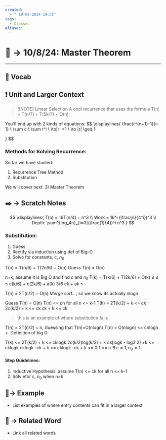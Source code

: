 ```yaml
---
created:
  - " 10-08-2024 19:51"
tags:
  - Classes
aliases:
---
```


# 📗 -> 10/8/24: Master Theorem
---
## 🎤 Vocab


## ❗ Unit and Larger Context

> [!NOTE] Linear Selection
> A cool recurrence that uses the formula T(n) = T(n/7) + T(5k/7) + O(n)  


You'll end up with 2 kinds of equations:
$$
\displaylines{
\frac{r^{n+1}-1}{r-1} \\
\sum c \\
\sum r^i \\
\to|r| <1 \\
\to |r| \geq 1

}
$$


### Methods for Solving Recurrence:
So far we have studied:
1) Recurrence Tree Method
2) Substitution

We will cover next:
3) Master Theorem


## ✒️ -> Scratch Notes
$$
\displaylines{
T(n) = 16T(n/4) + n^3 \\
Work = 16^i (\frac{n}{4^i})^3 \\
Depth: \sum^{log_4n}_{i=0}(\frac{1}{4})^i n^3
}
$$


### Substitution:
1) Guess
2) Rectify via induction using def of Big-O
3) Solve for constants, c, $n_0$

T(n) = T(n/6) + T(2n/6) + O(n)
Guess T(n) = O(n)

n=k, assume it is Big O and find c and $n_0$
T(k) = T(k/6) + T(2k/6) + O(k)
	  $\leq$            $\leq$             $\leq$ 
	c(k/6)   + c(2k/6) + a(k)
	3/6 ck + ak $\leq$ 



T(n) = 2T(n/2) + O(n)
*Merge sort...*, so we know its actually nlogn

Guess T(n) = O(n)
T(n) <= cn for all n <= k-1
T(k) = 2T(k/2) + k <= ck
2c(k/2) + k <= ck
ck + k <= ck
> this is an example of where substitution fails


T(n) = 2T(n/2) + n, Guessing that T(n)=O(nlogn)
T(n) = O(nlogn)
	<= cnlogn    <- Definition of big O

T(k) <= 2T(k/2) + k <= cklogk
	2c(k/2)log(k/2) + k
	 ck\[logk - log2 2\] +k <= cklogk
	 cklogk -ck + k <= cklogk
	 -ck + k <= 0
	 1 <= c
$\exists$ $c=1, n_0=1$  


#### Step Guidelines:
1) Inductive Hypothesis, assume T(n) <= ck for all n <= k-1
2) Solv efor c, $n_0$ when n=k


## 🧪-> Example
- List examples of where entry contents can fit in a larger context

## 🔗 -> Related Word
- Link all related words


